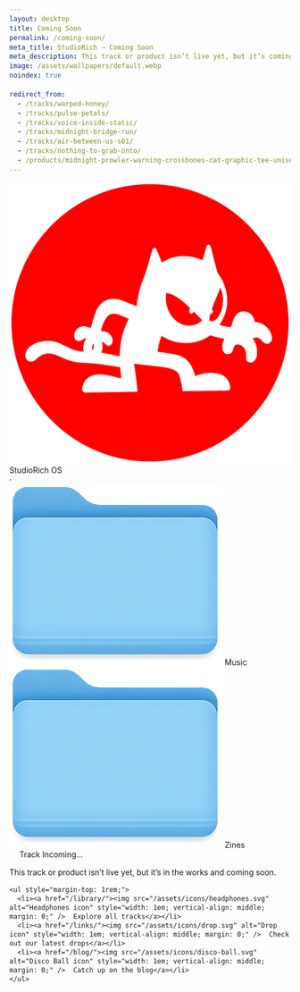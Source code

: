 ```yaml
---
layout: desktop
title: Coming Soon
permalink: /coming-soon/
meta_title: StudioRich – Coming Soon
meta_description: This track or product isn’t live yet, but it’s coming soon. In the meantime, check out our latest releases.
image: /assets/wallpapers/default.webp
noindex: true

redirect_from:
  - /tracks/warped-honey/
  - /tracks/pulse-petals/
  - /tracks/voice-inside-static/
  - /tracks/midnight-bridge-run/
  - /tracks/air-between-us-s01/
  - /tracks/nothing-to-grab-onto/
  - /products/midnight-prowler-warning-crossbones-cat-graphic-tee-unisex-tee/
---
```


<link rel="stylesheet" href="/assets/css/desktop.css" />

<div id="menu-bar">
  <div class="menu-left">
    <img src="/assets/icons/logo-mini.svg" alt="StudioRich Logo" class="menu-logo" />
    StudioRich OS
  </div>
  <div class="menu-right">
    <span id="current-date"></span>
    ·
    <span id="clock"></span>
  </div>
</div>


<div id="desktop">

  <!-- Static Icon: Music Folder -->
  <div class="icon">
    <img src="/assets/icons/folder-music.webp" alt="Music Folder">
    <span>Music</span>
  </div>

  <!-- Static Icon: Zines Folder -->
  <div class="icon">
    <img src="/assets/icons/folder-zine.webp" alt="Zines Folder">
    <span>Zines</span>
  </div>

</div>

<div class="window visible" id="window-comingsoon">
  <div class="window-header"><img src="/assets/icons/cursor.svg" alt="Cursor icon" style="width: 1em; vertical-align: middle; margin: 0;" /> Track Incoming…</div>
  <div class="window-body">
    <p>This track or product isn’t live yet, but it’s in the works and coming soon.</p>

    <ul style="margin-top: 1rem;">
      <li><a href="/library/"><img src="/assets/icons/headphones.svg" alt="Headphones icon" style="width: 1em; vertical-align: middle; margin: 0;" />  Explore all tracks</a></li>
      <li><a href="/links/"><img src="/assets/icons/drop.svg" alt="Drop icon" style="width: 1em; vertical-align: middle; margin: 0;" />  Check out our latest drops</a></li>
      <li><a href="/blog/"><img src="/assets/icons/disco-ball.svg" alt="Disco Ball icon" style="width: 1em; vertical-align: middle; margin: 0;" />  Catch up on the blog</a></li>
    </ul>
  </div>
</div>
